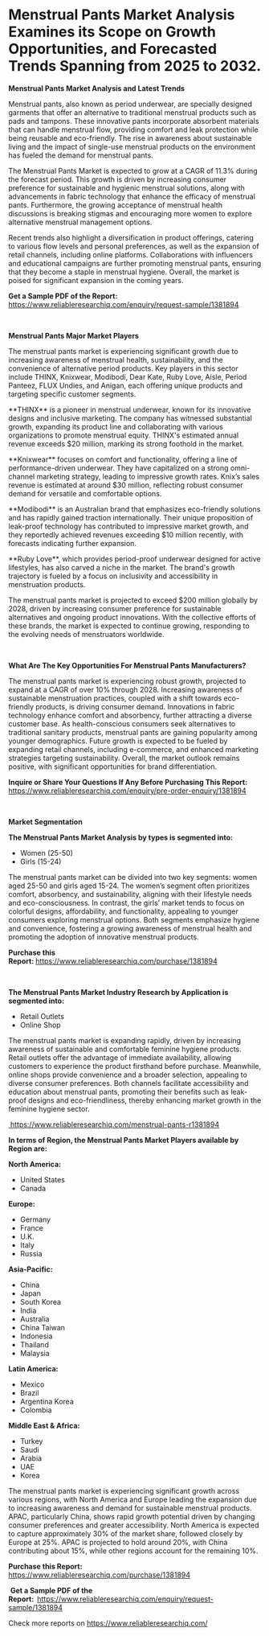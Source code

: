 <p><h1>Menstrual Pants Market Analysis Examines its Scope on Growth Opportunities, and Forecasted Trends Spanning from 2025 to 2032.</h1></p><p><strong>Menstrual Pants Market Analysis and Latest Trends</strong></p>
<p><p>Menstrual pants, also known as period underwear, are specially designed garments that offer an alternative to traditional menstrual products such as pads and tampons. These innovative pants incorporate absorbent materials that can handle menstrual flow, providing comfort and leak protection while being reusable and eco-friendly. The rise in awareness about sustainable living and the impact of single-use menstrual products on the environment has fueled the demand for menstrual pants. </p><p>The Menstrual Pants Market is expected to grow at a CAGR of 11.3% during the forecast period. This growth is driven by increasing consumer preference for sustainable and hygienic menstrual solutions, along with advancements in fabric technology that enhance the efficacy of menstrual pants. Furthermore, the growing acceptance of menstrual health discussions is breaking stigmas and encouraging more women to explore alternative menstrual management options. </p><p>Recent trends also highlight a diversification in product offerings, catering to various flow levels and personal preferences, as well as the expansion of retail channels, including online platforms. Collaborations with influencers and educational campaigns are further promoting menstrual pants, ensuring that they become a staple in menstrual hygiene. Overall, the market is poised for significant expansion in the coming years.</p></p>
<p><strong>Get a Sample PDF of the Report:&nbsp;</strong> <a href="https://www.reliableresearchiq.com/enquiry/request-sample/1381894?utm_campaign=104&utm_medium=2&utm_source=Github&utm_content=ia&utm_term=06022025&utm_id=menstrual-pants">https://www.reliableresearchiq.com/enquiry/request-sample/1381894</a></p>
<p>&nbsp;</p>
<p><strong>Menstrual Pants Major Market Players</strong></p>
<p><p>The menstrual pants market is experiencing significant growth due to increasing awareness of menstrual health, sustainability, and the convenience of alternative period products. Key players in this sector include THINX, Knixwear, Modibodi, Dear Kate, Ruby Love, Aisle, Period Panteez, FLUX Undies, and Anigan, each offering unique products and targeting specific customer segments.</p><p>**THINX** is a pioneer in menstrual underwear, known for its innovative designs and inclusive marketing. The company has witnessed substantial growth, expanding its product line and collaborating with various organizations to promote menstrual equity. THINX's estimated annual revenue exceeds $20 million, marking its strong foothold in the market.</p><p>**Knixwear** focuses on comfort and functionality, offering a line of performance-driven underwear. They have capitalized on a strong omni-channel marketing strategy, leading to impressive growth rates. Knix’s sales revenue is estimated at around $30 million, reflecting robust consumer demand for versatile and comfortable options.</p><p>**Modibodi** is an Australian brand that emphasizes eco-friendly solutions and has rapidly gained traction internationally. Their unique proposition of leak-proof technology has contributed to impressive market growth, and they reportedly achieved revenues exceeding $10 million recently, with forecasts indicating further expansion.</p><p>**Ruby Love**, which provides period-proof underwear designed for active lifestyles, has also carved a niche in the market. The brand's growth trajectory is fueled by a focus on inclusivity and accessibility in menstruation products.</p><p>The menstrual pants market is projected to exceed $200 million globally by 2028, driven by increasing consumer preference for sustainable alternatives and ongoing product innovations. With the collective efforts of these brands, the market is expected to continue growing, responding to the evolving needs of menstruators worldwide.</p></p>
<p>&nbsp;</p>
<p><strong>What Are The Key Opportunities For Menstrual Pants Manufacturers?</strong></p>
<p><p>The menstrual pants market is experiencing robust growth, projected to expand at a CAGR of over 10% through 2028. Increasing awareness of sustainable menstruation practices, coupled with a shift towards eco-friendly products, is driving consumer demand. Innovations in fabric technology enhance comfort and absorbency, further attracting a diverse customer base. As health-conscious consumers seek alternatives to traditional sanitary products, menstrual pants are gaining popularity among younger demographics. Future growth is expected to be fueled by expanding retail channels, including e-commerce, and enhanced marketing strategies targeting sustainability. Overall, the market outlook remains positive, with significant opportunities for brand differentiation.</p></p>
<p><strong>Inquire or Share Your Questions If Any Before Purchasing This Report:</strong> <a href="https://www.reliableresearchiq.com/enquiry/pre-order-enquiry/1381894?utm_campaign=104&utm_medium=2&utm_source=Github&utm_content=ia&utm_term=06022025&utm_id=menstrual-pants">https://www.reliableresearchiq.com/enquiry/pre-order-enquiry/1381894</a></p>
<p>&nbsp;</p>
<p><strong>Market Segmentation</strong></p>
<p><strong>The Menstrual Pants Market Analysis by types is segmented into:</strong></p>
<p><ul><li>Women (25-50)</li><li>Girls (15-24)</li></ul></p>
<p><p>The menstrual pants market can be divided into two key segments: women aged 25-50 and girls aged 15-24. The women’s segment often prioritizes comfort, absorbency, and sustainability, aligning with their lifestyle needs and eco-consciousness. In contrast, the girls’ market tends to focus on colorful designs, affordability, and functionality, appealing to younger consumers exploring menstrual options. Both segments emphasize hygiene and convenience, fostering a growing awareness of menstrual health and promoting the adoption of innovative menstrual products.</p></p>
<p><strong>Purchase this Report:&nbsp;</strong><a href="https://www.reliableresearchiq.com/purchase/1381894?utm_campaign=104&utm_medium=2&utm_source=Github&utm_content=ia&utm_term=06022025&utm_id=menstrual-pants">https://www.reliableresearchiq.com/purchase/1381894</a></p>
<p>&nbsp;</p>
<p><strong>The Menstrual Pants Market Industry Research by Application is segmented into:</strong></p>
<p><ul><li>Retail Outlets</li><li>Online Shop</li></ul></p>
<p><p>The menstrual pants market is expanding rapidly, driven by increasing awareness of sustainable and comfortable feminine hygiene products. Retail outlets offer the advantage of immediate availability, allowing customers to experience the product firsthand before purchase. Meanwhile, online shops provide convenience and a broader selection, appealing to diverse consumer preferences. Both channels facilitate accessibility and education about menstrual pants, promoting their benefits such as leak-proof designs and eco-friendliness, thereby enhancing market growth in the feminine hygiene sector.</p></p>
<p><a href="https://www.reliableresearchiq.com/menstrual-pants-r1381894?utm_campaign=104&utm_medium=2&utm_source=Github&utm_content=ia&utm_term=06022025&utm_id=menstrual-pants">&nbsp;https://www.reliableresearchiq.com/menstrual-pants-r1381894</a></p>
<p><strong>In terms of Region, the Menstrual Pants Market Players available by Region are:</strong></p>
<p>
    <p> <strong> North America: </strong>
        <ul>
            <li>United States</li>
            <li>Canada</li>
        </ul>
        </p> 
    <p> <strong> Europe: </strong>
        <ul>
            <li>Germany</li>
            <li>France</li>
            <li>U.K.</li>
            <li>Italy</li>
            <li>Russia</li>
        </ul>
        </p> 
    <p> <strong> Asia-Pacific: </strong>
        <ul>
            <li>China</li>
            <li>Japan</li>
            <li>South Korea</li>
            <li>India</li>
            <li>Australia</li>
            <li>China Taiwan</li>
            <li>Indonesia</li>
            <li>Thailand</li>
            <li>Malaysia</li>
        </ul>
        </p> 
    <p> <strong> Latin America: </strong>
        <ul>
            <li>Mexico</li>
            <li>Brazil</li>
            <li>Argentina Korea</li>
            <li>Colombia</li>
        </ul>
        </p> 
    <p> <strong> Middle East & Africa: </strong>
        <ul>
            <li>Turkey</li>
            <li>Saudi</li>
            <li>Arabia</li>
            <li>UAE</li>
            <li>Korea</li>
        </ul>
    </p>
    </p>
<p><p>The menstrual pants market is experiencing significant growth across various regions, with North America and Europe leading the expansion due to increasing awareness and demand for sustainable menstrual products. APAC, particularly China, shows rapid growth potential driven by changing consumer preferences and greater accessibility. North America is expected to capture approximately 30% of the market share, followed closely by Europe at 25%. APAC is projected to hold around 20%, with China contributing about 15%, while other regions account for the remaining 10%.</p></p>
<p><strong>Purchase this Report: </strong><a href="https://www.reliableresearchiq.com/purchase/1381894?utm_campaign=104&utm_medium=2&utm_source=Github&utm_content=ia&utm_term=06022025&utm_id=menstrual-pants">https://www.reliableresearchiq.com/purchase/1381894</a></p>
<p>&nbsp;<strong>Get a Sample PDF of the Report:&nbsp;&nbsp;</strong><a href="https://www.reliableresearchiq.com/enquiry/request-sample/1381894?utm_campaign=104&utm_medium=2&utm_source=Github&utm_content=ia&utm_term=06022025&utm_id=menstrual-pants">https://www.reliableresearchiq.com/enquiry/request-sample/1381894</a></p>
<p><strong></strong></p>
<p>Check more reports on <a href="https://www.reliableresearchiq.com/?utm_campaign=104&utm_medium=2&utm_source=Github&utm_content=ia&utm_term=06022025&utm_id=menstrual-pants">https://www.reliableresearchiq.com/</a></p>